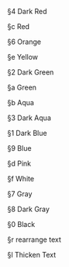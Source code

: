 §4 Dark Red

§c Red

§6 Orange

§e Yellow

§2 Dark Green

§a Green 

§b Aqua

§3 Dark Aqua

§1 Dark Blue

§9 Blue

§d Pink

§f White

§7 Gray

§8 Dark Gray 

§0 Black

§r rearrange text

§l Thicken Text
